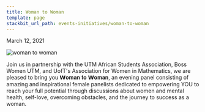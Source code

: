 ```yaml
---
title: Woman to Woman
template: page
stackbit_url_path: events-initiatives/woman-to-woman
---
```

March 12, 2021  

![woman to woman](//images.ctfassets.net/2582oijtbxyu/1HVpkVtrj2K8URUYRAtn4H/c0f3ae300fe9ba40aefa95677bdb6636/Screen_Shot_2022-01-08_at_12.12.15_AM.png)  

Join us in partnership with the UTM African Students Association, Boss Women UTM, and UofT's Association for Women in Mathematics, we are pleased to bring you 𝗪𝐨𝐦𝐚𝐧 𝐭𝐨 𝗪𝐨𝐦𝐚𝐧, an evening panel consisting of amazing and inspirational female panelists dedicated to empowering YOU to reach your full potential through discussions about women and mental health, self-love, overcoming obstacles, and the journey to success as a woman.⁣  

